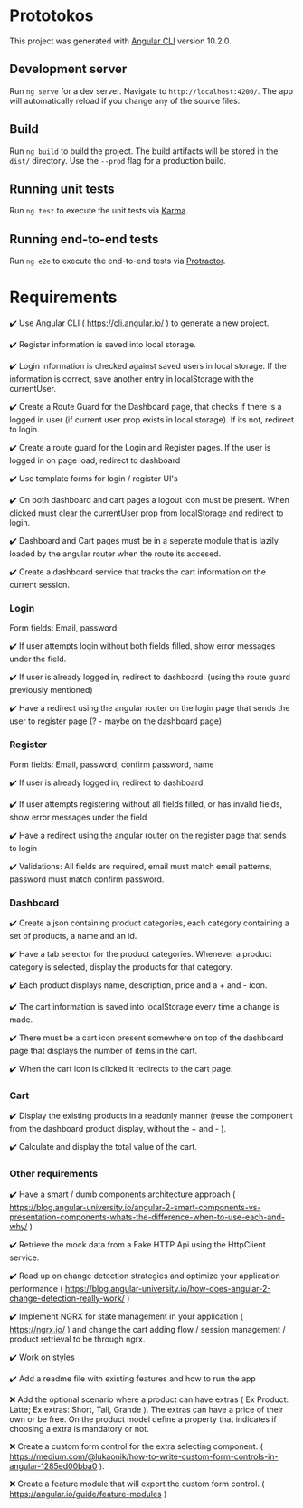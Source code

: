 # Prototokos

This project was generated with [Angular CLI](https://github.com/angular/angular-cli) version 10.2.0.

## Development server

Run `ng serve` for a dev server. Navigate to `http://localhost:4200/`. The app will automatically reload if you change any of the source files.

## Build

Run `ng build` to build the project. The build artifacts will be stored in the `dist/` directory. Use the `--prod` flag for a production build.

## Running unit tests

Run `ng test` to execute the unit tests via [Karma](https://karma-runner.github.io).

## Running end-to-end tests

Run `ng e2e` to execute the end-to-end tests via [Protractor](http://www.protractortest.org/).


# Requirements

✔️ Use Angular CLI ( https://cli.angular.io/ ) to generate a new project.

✔️ Register information is saved into local storage.

✔️ Login information is checked against saved users in local storage. If the information is correct, save another entry in localStorage with the currentUser.

✔️ Create a Route Guard for the Dashboard page, that checks if there is a logged in user (if current user prop exists in local storage). If its not, redirect to login.

✔️ Create a route guard for the Login and Register pages. If the user is logged in on page load, redirect to dashboard

✔️ Use template forms for login / register UI's

✔️ On both dashboard and cart pages a logout icon must be present. When clicked must clear the currentUser prop from localStorage and redirect to login.

✔️ Dashboard and Cart pages must be in a seperate module that is lazily loaded by the angular router when the route its accesed.

✔️ Create a dashboard service that tracks the cart information on the current session.


### Login

Form fields: Email, password

✔️ If user attempts login without both fields filled, show error messages under the field.

✔️ If user is already logged in, redirect to dashboard. (using the route guard previously mentioned)

✔️ Have a redirect using the angular router on the login page that sends the user to register page (? - maybe on the dashboard page)

### Register

Form fields: Email, password, confirm password, name

✔️ If user is already logged in, redirect to dashboard.

✔️ If user attempts registering without all fields filled, or has invalid fields, show error messages under the field 

✔️ Have a redirect using the angular router on the register page that sends to login 

✔️ Validations: All fields are required, email must match email patterns, password must match confirm password. 


### Dashboard

✔️ Create a json containing product categories, each category containing a set of products, a name and an id. 

✔️ Have a tab selector for the product categories. Whenever a product category is selected, display the products for that category. 

✔️ Each product displays name, description, price and a + and - icon. 

✔️ The cart information is saved into localStorage every time a change is made.

✔️ There must be a cart icon present somewhere on top of the dashboard page that displays the number of items in the cart.

✔️ When the cart icon is clicked it redirects to the cart page. 

### Cart

✔️ Display the existing products in a readonly manner (reuse the component from the dashboard product display, without the + and - ).

✔️ Calculate and display the total value of the cart.

### Other requirements

✔️ Have a smart / dumb components architecture approach ( https://blog.angular-university.io/angular-2-smart-components-vs-presentation-components-whats-the-difference-when-to-use-each-and-why/ )

✔️ Retrieve the mock data from a Fake HTTP Api using the HttpClient service.

✔️ Read up on change detection strategies and optimize your application performance ( https://blog.angular-university.io/how-does-angular-2-change-detection-really-work/ )

✔️ Implement NGRX for state management in your application ( https://ngrx.io/ ) and change the cart adding flow / session management / product retrieval to be through ngrx. 

✔️ Work on styles

✔️ Add a readme file with existing features and how to run the app

❌ Add the optional scenario where a product can have extras ( Ex Product: Latte; Ex extras: Short, Tall, Grande ). The extras can have a price of their own or be free. On the product model define a property that indicates if choosing a extra is mandatory or not. 

❌ Create a custom form control for the extra selecting component.  ( https://medium.com/@lukaonik/how-to-write-custom-form-controls-in-angular-1285ed00bba0 ).

❌ Create a feature module that will export the custom form control. ( https://angular.io/guide/feature-modules )
